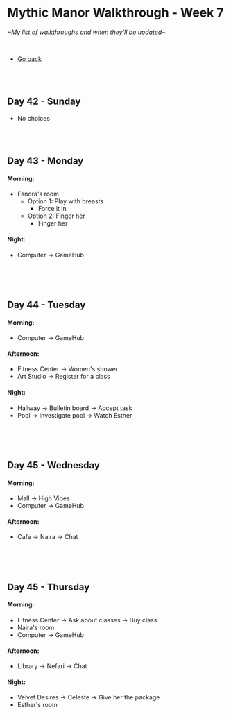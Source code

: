 # Mythic Manor Walkthrough - Week 7
[*\~My list of walkthroughs and when they'll be updated\~*](https://www.patreon.com/maimlain)

<br>

- [Go back](https://github.com/maim-lain/mythicmanor/blob/master/walkthrough.md)

<br>
<br>

## Day 42 - Sunday
- No choices

<br>
<br>

## Day 43 - Monday
#### Morning:
- Fanora's room
  - Option 1: Play with breasts
    - Force it in
  - Option 2: Finger her
    - Finger her

#### Night:
- Computer -> GameHub

<br>
<br>
<br>

## Day 44 - Tuesday
#### Morning:
- Computer -> GameHub

#### Afternoon:
- Fitness Center -> Women's shower
- Art Studio -> Register for a class

#### Night:
- Hallway -> Bulletin board -> Accept task
- Pool -> Investigate pool -> Watch Esther

<br>
<br>
<br>

## Day 45 - Wednesday
#### Morning:
- Mall -> High Vibes
- Computer -> GameHub

#### Afternoon:
- Cafe -> Naira -> Chat

<br>
<br>
<br>

## Day 45 - Thursday
#### Morning:
- Fitness Center -> Ask about classes -> Buy class
- Naira's room
- Computer -> GameHub

#### Afternoon:
- Library -> Nefari -> Chat

#### Night:
- Velvet Desires -> Celeste -> Give her the package
- Esther's room

<br>
<br>
<br>

<!---

- check Naira's diary after events
    - Garden -> Esther -> Ask to get.. -> Fix her computer
    - Check wardrobe -> Dig around -> Diary entry #4??

 

- Velle 16 - Afternoon - Velvet Desires | Talk to her.
- Nefari 16 - Afternoon - Library | Talk to her.
- Esther 18 - Night - Art Studio | Chat with Elani.
- Fanora 18 - Afternoon - Sweet Treats | Talk to her.
- Naira 18 - Afternoon - Cafe | Go to the cafe.



Jade:
- Park -> Jade -> Chat -> Give money -> Spare $100 -> Chat
- Park -> Jade
- Park -> Jade -> Give money -> Spare $100 -> $100 -> $100 -> $100??? -> Chat -> Invite
- Park
- Mall -> Doggie Style



## Day  - day
#### Morning:
- 

#### Afternoon:
- 

#### Night:
- 

<br>
<br>
<br>

- Naira Accessible room content | Naira’s diary (more entries as Naira levels up), Naira’s locked box. (Password for the box is in Diary entry #473 - “naira+[mc]” with “[mc]” being your character’s name). You may also use “naira+mc” if your name is not working.
- when esther is lvl 13 watch p in the morning ??????
- Magic Lake -> Dock -> Look around (at night)

--->
